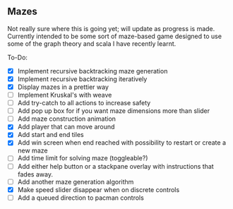 ## Mazes

Not really sure where this is going yet; will update as progress is made. Currently intended to be some sort of maze-based game designed to use some of the graph theory and scala I have recently learnt.

To-Do:
- [x] Implement recursive backtracking maze generation
- [x] Implement recursive backtracking iteratively
- [x] Display mazes in a prettier way
- [ ] Implement Kruskal's with weave
- [ ] Add try-catch to all actions to increase safety
- [ ] Add pop up box for if you want maze dimensions more than slider
- [ ] Add maze construction animation
- [x] Add player that can move around
- [x] Add start and end tiles
- [x] Add win screen when end reached with possibility to restart or create a new maze
- [ ] Add time limit for solving maze (toggleable?)
- [ ] Add either help button or a stackpane overlay with instructions that fades away.
- [ ] Add another maze generation algorithm
- [x] Make speed slider disappear when on discrete controls
- [ ] Add a queued direction to pacman controls